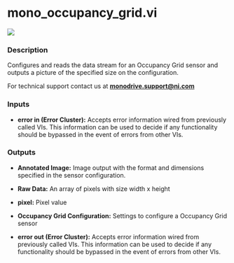 # mono_occupancy_grid.vi

<p class="img_container">
<img class="lg_img" src="../mono_occupancy_grid.png"/>
</p>

### Description

Configures and reads the data stream for an Occupancy Grid sensor and outputs a picture of the specified size on the configuration.

For technical support contact us at <b>monodrive.support@ni.com</b> 

### Inputs

- **error in (Error Cluster):** Accepts error information wired from previously called VIs. This information can be used to decide if any functionality should be bypassed in the event of errors from other VIs. 

### Outputs

- **Annotated Image:**  Image output with the format and dimensions  specified in
the sensor configuration.
 

- **Raw Data:**  An array of pixels with size width x height
 

- **pixel:**  Pixel value
 

- **Occupancy Grid Configuration:**  Settings to configure a Occupancy Grid sensor
 

- **error out (Error Cluster):** Accepts error information wired from previously called VIs. This information can be used to decide if any functionality should be bypassed in the event of errors from other VIs. 

<p>&nbsp;</p>
